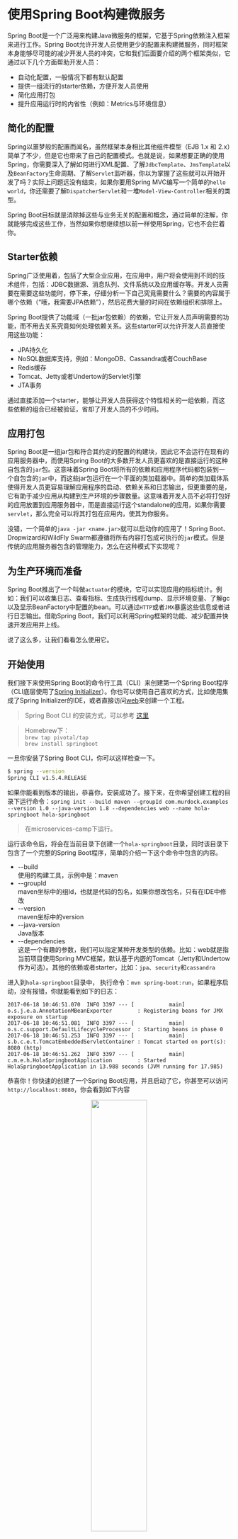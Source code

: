 # 使用Spring Boot构建微服务

Spring Boot是一个广泛用来构建Java微服务的框架，它基于Spring依赖注入框架来进行工作。Spring Boot允许开发人员使用更少的配置来构建微服务，同时框架本身能够尽可能的减少开发人员的冲突，它和我们后面要介绍的两个框架类似，它通过以下几个方面帮助开发人员：

* 自动化配置，一般情况下都有默认配置
* 提供一组流行的starter依赖，方便开发人员使用
* 简化应用打包
* 提升应用运行时的内省性（例如：Metrics与环境信息）

## 简化的配置

Spring以噩梦般的配置而闻名，虽然框架本身相比其他组件模型（EJB 1.x 和 2.x）简单了不少，但是它也带来了自己的配置模式。也就是说，如果想要正确的使用Spring，你需要深入了解如何进行XML配置、了解`JdbcTemplate`、`JmsTemplate`以及`BeanFactory`生命周期、了解`Servlet`监听器，你以为掌握了这些就可以开始开发了吗？实际上问题远没有结束，如果你要用Spring MVC编写一个简单的`hello world`，你还需要了解`DispatcherServlet`和一堆`Model-View-Controller`相关的类型。

Spring Boot目标就是消除掉这些与业务无关的配置和概念，通过简单的注解，你就能够完成这些工作，当然如果你想继续想以前一样使用Spring，它也不会拦着你。

## Starter依赖

Spring广泛使用着，包括了大型企业应用，在应用中，用户将会使用到不同的技术组件，包括：JDBC数据源、消息队列、文件系统以及应用缓存等。开发人员需要在需要这些功能时，停下来，仔细分析一下自己究竟需要什么？需要的内容属于哪个依赖（“哦，我需要JPA依赖”），然后花费大量的时间在依赖组织和排除上。

Spring Boot提供了功能域（一批jar包依赖）的依赖，它让开发人员声明需要的功能，而不用去关系究竟如何处理依赖关系。这些starter可以允许开发人员直接使用这些功能：

* JPA持久化
* NoSQL数据库支持，例如：MongoDB、Cassandra或者CouchBase
* Redis缓存
* Tomcat、Jetty或者Undertow的Servlet引擎
* JTA事务

通过直接添加一个starter，能够让开发人员获得这个特性相关的一组依赖，而这些依赖的组合已经被验证，省却了开发人员的不少时间。

## 应用打包

Spring Boot是一组jar包和符合其约定的配置的构建块，因此它不会运行在现有的应用服务器中，而使用Spring Boot的大多数开发人员更喜欢的是直接运行的这种自包含的`jar`包。这意味着Spring Boot将所有的依赖和应用程序代码都包装到一个自包含的`jar`中，而这些jar包运行在一个平面的类加载器中。简单的类加载体系使得开发人员更容易理解应用程序的启动、依赖关系和日志输出，但更重要的是，它有助于减少应用从构建到生产环境的步骤数量。这意味着开发人员不必将打包好的应用放置到应用服务器中，而是直接运行这个standalone的应用，如果你需要`servlet`，那么完全可以将其打包在应用内，使其为你服务。

没错，一个简单的`java -jar <name.jar>`就可以启动你的应用了！Spring Boot、Dropwizard和WildFly Swarm都遵循将所有内容打包成可执行的`jar`模式。但是传统的应用服务器包含的管理能力，怎么在这种模式下实现呢？

## 为生产环境而准备

Spring Boot推出了一个叫做`actuator`的模块，它可以实现应用的指标统计。例如：我们可以收集日志、查看指标、生成执行线程dump、显示环境变量、了解gc以及显示BeanFactory中配置的bean。可以通过`HTTP`或者`JMX`暴露这些信息或者进行日志输出。借助Spring Boot，我们可以利用Spring框架的功能、减少配置并快速开发应用并上线。

说了这么多，让我们看看怎么使用它。

## 开始使用

我们接下来使用Spring Boot的命令行工具（CLI）来创建第一个Spring Boot程序（CLI底层使用了[Spring Initializer](http://start.spring.io)）。你也可以使用自己喜欢的方式，比如使用集成了Spring Initializer的IDE，或者直接访问[web](http://start.spring.io)来创建一个工程。

> Spring Boot CLI 的安装方式，可以参考 [这里](https://docs.spring.io/spring-boot/docs/current/reference/html/getting-started-installing-spring-boot.html#getting-started-installing-the-cli)

> Homebrew下：<br>`brew tap pivotal/tap`<br>`brew install springboot`

一旦你安装了Spring Boot CLI，你可以这样检查一下。

```sh
$ spring --version
Spring CLI v1.5.4.RELEASE
```

如果你能看到版本的输出，恭喜你，安装成功了。接下来，在你希望创建工程的目录下运行命令：`spring init --build maven --groupId com.murdock.examples --version 1.0 --java-version 1.8 --dependencies web --name hola-springboot hola-springboot`

> 在microservices-camp下运行。

运行该命令后，将会在当前目录下创建一个`hola-springboot`目录，同时该目录下包含了一个完整的Spring Boot程序，简单的介绍一下这个命令中包含的内容。

* --build<br>使用的构建工具，示例中是：maven
* --groupId<br>maven坐标中的组Id，也就是代码的包名，如果你想改包名，只有在IDE中修改
* --version<br>maven坐标中的version
* --java-version<br>Java版本
* --dependencies<br>这是一个有趣的参数，我们可以指定某种开发类型的依赖。比如：web就是指当前项目使用Spring MVC框架，默认基于内嵌的Tomcat（Jetty和Undertow作为可选）。其他的依赖或者starter，比如：`jpa`、`security`和`cassandra`

进入到`hola-springboot`目录中， 执行命令：`mvn spring-boot:run`，如果程序启动，没有报错，你就能看到如下的日志：

```log
2017-06-18 10:46:51.070  INFO 3397 --- [           main] o.s.j.e.a.AnnotationMBeanExporter        : Registering beans for JMX exposure on startup
2017-06-18 10:46:51.081  INFO 3397 --- [           main] o.s.c.support.DefaultLifecycleProcessor  : Starting beans in phase 0
2017-06-18 10:46:51.253  INFO 3397 --- [           main] s.b.c.e.t.TomcatEmbeddedServletContainer : Tomcat started on port(s): 8080 (http)
2017-06-18 10:46:51.262  INFO 3397 --- [           main] c.m.e.h.HolaSpringbootApplication        : Started HolaSpringbootApplication in 13.988 seconds (JVM running for 17.985)
```

恭喜你！你快速的创建了一个Spring Boot应用，并且启动了它，你甚至可以访问`http://localhost:8080`，你会看到如下内容

<center>
<img src="https://github.com/weipeng2k/microservices-camp/raw/master/resource/chapter2-1.png" width="50%" height="50%" />
</center>

可以看到返回了默认的出错页面，到目前为止，它除了这个什么也做不了。接下来，我们就添加一些特性，比如：REST访问，做一个helloworld式的应用。

> 后续实践内容与原文有不同，在操作性上要比原文具备更好的实践性。

## 你好，世界

现在我们拥有了一个可以运行的Spring Boot应用，让我们为它添加一些简单的功能。首先，我们想做的是，让应用暴露一个位置是`api/holaV1`HTTP/REST端点，访问它将返回 **Hola Spring Boot @ X**，而其中的 **X** 是运行应用的本机IP。

在编写代码前，先将`hola-springboot`导入到IDE中，在`com.murdock.examples.holaspringboot`包下面建立一个类，名称为`HolaRestControllerV1`。

```java
public class HolaRestControllerV1 {

    public String hola() throws UnknownHostException {
        String hostname = null;
        try {
            hostname = InetAddress.getLocalHost()
                    .getHostAddress();
        } catch (UnknownHostException e) {
            hostname = "unknown";
        }
        return "Hola Spring Boot @ " + hostname;
    }
}
```

可以看到方法`hola()`返回了我们需要的内容，一个简单的字符串。

## 添加HTTP端点

到现在为止，我们只是创建了一个名为`HolaRestControllerV1`的`POJO`，你可以写一些单元测试去做验证，而让它暴露HTTP端点，则需要增加一些内容。

```java
@RestController
@RequestMapping("/api")
public class HolaRestControllerV1 {

    @RequestMapping(method = RequestMethod.GET, value = "/holaV1", produces = "text/plain")
    public String hola() throws UnknownHostException {
        String hostname = null;
        try {
            hostname = InetAddress.getLocalHost()
                    .getHostAddress();
        } catch (UnknownHostException e) {
            hostname = "unknown";
        }
        return "Hola Spring Boot @ " + hostname;
    }
}
```

* @RestController<br>这个注解告知Spring，该类是一个用于暴露HTTP端点的控制器（可以暴露GET、PUT和POST等基于HTTP协议的功能）
* @RequestMapping<br>用于映射HTTP URI到对应的类或者方法

通过添加这两个注解，我们就可以使得原有的类具备了暴露HTTP端点的能力。针对上面的代码，比如`@RequestMapping("/api")`代表着`HolaRestControllerV1`接受来自`/api`路径的请求，当添加`@RequestMapping(method = RequestMethod.GET, value = "/holaV1", produces = "text/plain")`时，表示告知Spring在/holaV1（其实是/api/holaV1）暴露HTTP GET端点，该端点接受的类型是`text/plain`。Spring Boot将会使用内置的`Tomcat`运行，当然你也可以切换到`Jetty`或者`Undertow`。

我们在`hola-springboot`目录下，执行`mvn clean package spring-boot:run`，然后使用浏览器访问`http://localhost:8080/api/holaV1`，如果一切正常，我们可以看到如下内容。

<center>
<img src="https://github.com/weipeng2k/microservices-camp/raw/master/resource/chapter2-2.png" width="50%" height="50%" />
</center>

现在这些返回内容是写死的，如果我们想个应用增加一些环境相关的配置，如何做呢？比如：可以替代 **Hola** 这个词，比如使用 **Guten Tag** 德语，我们把这个应用部署给德国人用，我们需要一个将外部属性注入给应用的途径。

## 外部配置

Spring Boot可以很容易使用诸如：properties文件、命令行参数和系统环境变量等作为外部的配置来源。我们甚至可以将这些配置属性通过Spring Context绑定到类型实例上，例如：如果想将`helloapp.*`属性绑定到`HolaRestController`，可以在类型上声明`@ConfigurationProperties(prefix="helloapp")`，Spring Boot会自动尝试将比如`helloapp.foo`或者`helloapp.bar`等这些属性值绑定到类型实例的`foo`、`bar`等字段上。

在Spring Initializer CLI创建的工程中，已经有了一个`application.properties`，我们就可以在这个文件中定义新属性，比如：`helloapp.saying`。

```sh
$ more src/main/resources/application.properties
helloapp.saying=Guten Tag aus
```

创建一个新的控制器`HolaRestControllerV2`。

```java
@RestController
@RequestMapping("/api")
@ConfigurationProperties(prefix = "helloapp")
public class HolaRestControllerV2 {

    private String saying;

    @RequestMapping(method = RequestMethod.GET, value = "/holaV2", produces = "text/plain")
    public String hola() throws UnknownHostException {
        String hostname = null;
        try {
            hostname = InetAddress.getLocalHost()
                    .getHostAddress();
        } catch (UnknownHostException e) {
            hostname = "unknown";
        }
        return saying + " @ " + hostname;
    }

    public String getSaying() {
        return saying;
    }

    public void setSaying(String saying) {
        this.saying = saying;
    }
}
```

停止之前运行的应用，然后在`hola-springboot`目录下，继续使用`mvn clean package spring-boot:run`来编译工程，运行这个应用，然后使用浏览器访问`http://localhost:8080/api/holaV2`，你会看到如下内容。

<center>
<img src="https://github.com/weipeng2k/microservices-camp/raw/master/resource/chapter2-3.png" width="50%" height="50%" />
</center>

我们现在通过更改外部配置文件来使应用适应部署的环境，比如：调用服务的url、数据库url和密码以及消息队列配置，这些都适合作为配置。但是也要把握度，不是所有的内容都适合放置在配置中，比如：应用在任何环境下都应该具备相同的超时、线程池、重试等配置。

## 暴露应用的Metrics和信息

一个Spring Boot应用搭建起来了，紧接着就是将其部署到生产环境，我们怎样监控它呢？当我们想知道它运行的怎么样，我们该怎么办呢？除非我们让应用向外暴露出Metrics，否则应用就会像黑盒子一样。Spring Boot专门提供了一个starter -- `actuator`来完成这个工作。

让我们看看如何启用`actuator`，启用的过程非常简单。在`hola-springboot/pom.xml`中依赖：

```xml
<dependency>
  <groupId>org.springframework.boot</groupId>
  <artifactId>spring-boot-starter-actuator</artifactId>
</dependency>
```

然后在`hola-springboot/src/main/resources/application.properties`中增加一个配置（安全原因）：

```sh
$ more src/main/resources/application.properties
management.security.enabled=false
```

随后，结束当前应用，在`hola-springboot`下运行：`mvn clean package spring-boot:run`重新编译工程，启动项目。

我们可以通过浏览器访问几次`http://localhost:8080/api/holaV1`以及`http://localhost:8080/api/holaV2`，然后访问一下：`http://localhost:8080/metrics`，可以看到如下内容。

<center>
<img src="https://github.com/weipeng2k/microservices-camp/raw/master/resource/chapter2-4.png" width="50%" height="50%" />
</center>

类似这样的URL还有许多：

* http://localhost:8080/beans
* http://localhost:8080/env
* http://localhost:8080/health
* http://localhost:8080/metrics
* http://localhost:8080/trace
* http://localhost:8080/mappings

暴露出这些运行时信息，使得开发人员在忙于业务开发的同时，更轻松获取到系统信息。

## 怎样在maven之外运行

到现在为止，我们还是以开发者视角使用maven来构建这个简单的工程。如果我们需要将它部署到其他环境，比如：开发、测试或者生产环境，需要怎么做呢？

幸运的是，使用Spring Boot，我们可以轻松的发布和构建，Spring Boot推荐单一、可执行的jar，而在这个jar中包括了所有的依赖，这些依赖的jar都会放置在应用的类路径下。在`hola-springboot`下，运行`mvn clean package`，然后可以通过`java -jar`来运行。

```sh
$ mvn clean package
$ java -jar target/hola-springboot-1.0.jar
```

就是这样，我们可以启动这个应用，后续接下来介绍的`Dropwizard`和`WildFly Swarm`都使用类似的方式进行。

## 调用其他服务

在微服务环境下，每个服务都有提供功能的义务并服务好它的调用者。就像我们在第一章中谈的，因为网络的不确定性，构建分布式系统十分的困难，本章主要讨论一个服务怎样调用到后台的服务。

> 在第五章中，将会讨论服务的柔性、适应性交互和调用

接下来将扩展`hola-springboot`项目，完成服务的调用，但在此之前，我们先要搭建一个后台服务，完成类似下图的交互。

<center>
<img src="https://github.com/weipeng2k/microservices-camp/raw/master/resource/chapter2-5.png" width="50%" height="50%" />
</center>

> **后台服务的构建，将采用forge + WildFly的方式进行，比原文中写一个Servlet部署到Jetty显得更好** <br>关于forge的安装，在mac下：`brew install jboss-forge`

通过以下方式，可以在`microservices-camp`下创建一个具备持久化能力的REST服务，它可以自由的部署到`WildFly`中。

<script type="text/javascript" src="https://asciinema.org/a/6kauk8aosiy3g05yt9k6ivunj.js" id="asciicast-6kauk8aosiy3g05yt9k6ivunj" async></script>

通过上述命令，我们可以构建出一个`hola-backend.war`的应用，下面我们将其部署到`WildFly`中。`WildFly`的使用可以通过下载到本地运行，但是由于涉及到两个进程的交互，本文采用`Docker`的方式进行部署，读者可以自行准备环境。

> 笔者准备了`WildFly`镜像，可以简单的运行起来<br>执行：`sudo docker run --name wildfly -it -p 9990:9990 -p 8080:8080 weipeng2k/wildfly-admin`，可以启动一个`WildFly`，HTTP端口在8080，应用管理端口在9990<br>管理员账号笔者已经构建在镜像中：admin/Admin#hello1234

登录到`WildFly`后台，通过管理界面，部署`hola-backend.war`。

<center>
<img src="https://github.com/weipeng2k/microservices-camp/raw/master/resource/chapter2-6.png" width="50%" height="50%" />
</center>

可以看到后台的更新日志，从中可以了解到应用部署正常。

<center>
<img src="https://github.com/weipeng2k/microservices-camp/raw/master/resource/chapter2-7.png" width="50%" height="50%" />
</center>

使用这种方式的好处在于开发阶段如果有新的包生成直接进行上传就好，如果想整体销毁，直接停止删除容器即可，不会弄坏`WildFly`。下面使用chrome插件`Postman`构建`Book`数据，然后测试是否可用。

新增数据测试。

<center>
<img src="https://github.com/weipeng2k/microservices-camp/raw/master/resource/chapter2-8.png" width="50%" height="50%" />
</center>

查询数据测试。

<center>
<img src="https://github.com/weipeng2k/microservices-camp/raw/master/resource/chapter2-9.png" width="50%" height="50%" />
</center>

看来后台服务应用`hola-backend`工作正常，当然可以通过`WildFly`的管理界面查询运行时信息，这点和Spring Boot的actuator很像，但是产品化的体验做的更好些。

接下来在`hola-springboot`项目中新建`BookRestController`，使用`RestTemplate`来完成后端服务的交互。

```java
@RestController
@RequestMapping("/api")
@ConfigurationProperties(prefix = "books")
public class BookRestController {

    private RestTemplate template = new RestTemplate();

    private String backendHost;

    private int backendPort;

    @RequestMapping(value = "/books/{bookId}",
            method = RequestMethod.GET, produces = "text/plain")
    public String greeting(@PathVariable("bookId") Long bookId) {
        String backendServiceUrl = String.format("http://%s:%d/hola-backend/rest/books/{bookId}", backendHost, backendPort);
        Map object = template.getForObject(backendServiceUrl, Map.class, bookId);
        return object.toString();
    }

    public String getBackendHost() {
        return backendHost;
    }

    public void setBackendHost(String backendHost) {
        this.backendHost = backendHost;
    }

    public int getBackendPort() {
        return backendPort;
    }

    public void setBackendPort(int backendPort) {
        this.backendPort = backendPort;
    }
}
```

可以看到`BookRestController`将后端的host与port放在了配置中，而前缀是`books`，那么也就需要在`application.properties`中增加这些配置。

```sh
$ more src/main/resources/application.properties
books.backendHost=192.168.0.125
books.backendPort=8080
```

接下来，打开浏览器访问：`http://localhost:8080/api/books/1`，它将访问`hola-springboot`，而`hola-springboot`将会调用`hola-backend`，最终由`hola-springboot`输出结果。

<center>
<img src="https://github.com/weipeng2k/microservices-camp/raw/master/resource/chapter2-10.png" width="50%" height="50%" />
</center>

## 小结

通过本章的内容，我们学习了Spring Boot的基本知识，了解它与传统的`WAR`和`EAR`不同的部署方式，以及如何使用外部资源来完成配置，并通过actuator暴露了Metrics，使用`RestTemplate`调用了另一个服务。如果你想了解跟多内容，可以参考下面的链接。

* [Spring Boot](http://projects.spring.io/spring-boot/)
* [Spring Boot Reference Guide](http://docs.spring.io/spring-boot/docs/current/reference/htmlsingle/)
* [Spring Boot in Action](https://www.manning.com/books/spring-boot-in-action)
* [Spring Boot on GitHub](https://github.com/spring-projects/spring-boot)
